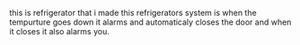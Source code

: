 this is refrigerator that i made this refrigerators system is when the tempurture goes down it alarms and automaticaly closes the door and when it closes it also alarms you.
